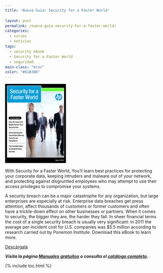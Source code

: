 ```yaml
---
title: 'Nueva Guía: Security for a Faster World'

layout: post
permalink: /nueva-guia-security-for-a-faster-world/
categories:
  - cursos
  - noticias
tags:
  - security ebook
  - Security for a Faster World
  - seguridad
main-class: "misc"
color: "#61B38D"
---
```

[<img src="/assets/img/2013/03/Executive-eBook-Security-for-a-Faster-World.gif" alt="Executive eBook: Security for a Faster World"   />][1]

With Security for a Faster World, You&#8217;ll learn best practices for protecting your corporate data, keeping intruders and malware out of your network, and protecting against disgruntled employees who may attempt to use their access privileges to compromise your systems.

A security breach can be a major catastrophe for any organization, but large enterprises are especially at risk. Enterprise data breaches get press attention, affect thousands of customers or former customers and often have a trickle-down effect on other businesses or partners. When it comes to security, the bigger they are, the harder they fall. In sheer financial terms the cost of a single security breach is usually very significant: in 2011 the average per-incident cost for U.S. companies was $5.5 million according to research carried out by Ponemon Institute. Download this eBook to learn more.

<div class="button-post">
  <a href="http://elbauldelprogramador.tradepub.com/c/pubRD.mpl?sr=oc&_t=oc:&pc=w_hp357" target="_blank" class="wi-button style-3">Descárgala<i class="icon-download icon-2x"></i></a>
</div>

***Visita la página [Manuales gratuitos][2] o consulta el [catálogo completo][3].***



 [1]: http://elbauldelprogramador.tradepub.com/c/pubRD.mpl?sr=oc&_t=oc:&pc=w_hp357/prgm.cgi
 [2]: /manuales-gratuitos/
 [3]: http://elbauldelprogramador.tradepub.com/category/information-technology/1207/ "Catálogo completo de Guías gratuítas "

{% include toc.html %}
